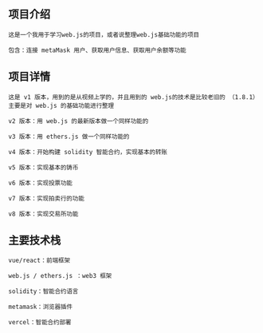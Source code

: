 ## 项目介绍

    这是一个我用于学习web.js的项目，或者说整理web.js基础功能的项目

    包含：连接 metaMask 用户、获取用户信息、获取用户余额等功能

## 项目详情

    这是 v1 版本，用到的是从视频上学的，并且用到的 web.js的技术是比较老旧的 （1.8.1）主要是对 web.js 的基础功能进行整理

    v2 版本：用 web.js 的最新版本做一个同样功能的

    v3 版本：用 ethers.js 做一个同样功能的

    v4 版本：开始构建 solidity 智能合约，实现基本的转账

    v5 版本：实现基本的铸币

    v6 版本：实现投票功能

    v7 版本：实现拍卖行的功能

    v8 版本：实现交易所功能

## 主要技术栈

    vue/react：前端框架

    web.js / ethers.js ：web3 框架

    solidity：智能合约语言

    metamask：浏览器插件

    vercel：智能合约部署
